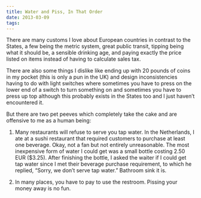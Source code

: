```yaml
---
title: Water and Piss, In That Order
date: 2013-03-09
tags:
---
```


There are many customs I love about European countries in contrast to the States, a few being the metric system, great public transit, tipping being what it should be, a sensible drinking age, and paying exactly the price listed on items instead of having to calculate sales tax.

There are also some things I dislike like ending up with 20 pounds of coins in my pocket (this is only a pun in the UK) and design inconsistencies having to do with light switches where sometimes you have to press on the lower end of a switch to turn something on and sometimes you have to press up top although this probably exists in the States too and I just haven’t encountered it.

But there are two pet peeves which completely take the cake and are offensive to me as a human being:

1. Many restaurants will refuse to serve you tap water. In the Netherlands, I ate at a sushi restaurant that required customers to purchase at least one beverage. Okay, not a fan but not entirely unreasonable. The most inexpensive form of water I could get was a small bottle costing 2.50 EUR ($3.25). After finishing the bottle, I asked the waiter if I could get tap water since I met their beverage purchase requirement, to which he replied, “Sorry, we don’t serve tap water.” Bathroom sink it is.

2. In many places, you have to pay to use the restroom. Pissing your money away is no fun.
